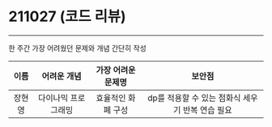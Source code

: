 # 211027 (코드 리뷰)

___

 
한 주간 가장 어려웠던 문제와 개념 간단히 작성

| 이름 | 어려운 개념 |   가장 어려운 문제명   | 보안점  | 
| :---: | :--------: | :----------: | :--------------------------------------: | 
| 장현영 | 다이나믹 프로그래밍 | 효율적인 화폐 구성| dp를 적용할 수 있는 점화식 세우기 반복 연습 필요|






